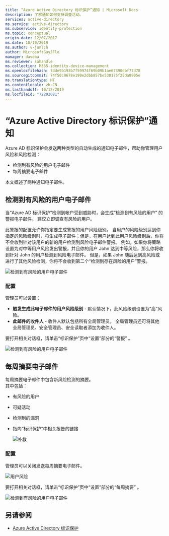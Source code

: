 ```yaml
---
title: “Azure Active Directory 标识保护”通知 | Microsoft Docs
description: 了解通知如何支持调查活动。
services: active-directory
ms.service: active-directory
ms.subservice: identity-protection
ms.topic: conceptual
origin.date: 12/07/2017
ms.date: 10/10/2019
ms.author: v-junlch
author: MicrosoftGuyJFlo
manager: daveba
ms.reviewer: sahandle
ms.collection: M365-identity-device-management
ms.openlocfilehash: 7dde9b193b7f59974f69b09b1ae67390dbf77d78
ms.sourcegitcommit: 74f50c9678e190e2dbb857be530175f25da8905e
ms.translationtype: HT
ms.contentlocale: zh-CN
ms.lasthandoff: 10/12/2019
ms.locfileid: "72292081"
---
```

# <a name="azure-active-directory-identity-protection-notifications"></a>“Azure Active Directory 标识保护”通知

Azure AD 标识保护会发送两种类型的自动生成的通知电子邮件，帮助你管理用户风险和风险检测：

- 检测到有风险的用户电子邮件
- 每周摘要电子邮件

本文概述了两种通知电子邮件。

## <a name="users-at-risk-detected-email"></a>检测到有风险的用户电子邮件

当“Azure AD 标识保护”检测到帐户受到威胁时，会生成“检测到有风险的用户”  的警报电子邮件。 建议立即调查有风险的用户。

此警报的配置允许你指定要生成警报的用户风险级别。 当用户的风险级别达到你指定的风险级别时，将生成电子邮件；但是，在用户达到此用户风险级别后，你将不会收到针对该用户的新的用户检测到风险电子邮件警报。 例如，如果你将策略设置为对中等用户风险发出警报，并且你的用户 John 达到中等风险，那么你将收到针对 John 的用户检测到风险电子邮件。 但是，如果 John 随后达到高风险或进行了其他风险检测，你将不会收到第二个“检测到存在风险的用户”警报。

![检测到有风险的用户电子邮件](./media/notifications/01.png)

### <a name="configuration"></a>配置

管理员可以设置：

- **触发生成此电子邮件的用户风险级别** - 默认情况下，此风险级别设置为“高”风险。
- **此邮件的收件人** - 收件人默认包括所有全局管理员。 全局管理员还可将其他全局管理员、安全管理员、安全读取者添加为收件人。  

要打开相关对话框，请单击“标识保护”页中“设置”部分的“警报”    。

![检测到有风险的用户电子邮件](./media/notifications/05.png)

## <a name="weekly-digest-email"></a>每周摘要电子邮件

每周摘要电子邮件中包含新风险检测的摘要。  
其中包括：

- 有风险的用户
- 可疑活动
- 检测到的漏洞
- 指向“标识保护”中相关报告的链接

    ![补救](./media/notifications/400.png "补救")

### <a name="configuration"></a>配置

管理员可以关闭发送每周摘要电子邮件。

![用户风险](./media/notifications/62.png "用户风险")

要打开相关对话框，请单击“标识保护”页中“设置”部分的“每周摘要”    。

![检测到有风险的用户电子邮件](./media/notifications/04.png)

## <a name="see-also"></a>另请参阅

- [Azure Active Directory 标识保护](/active-directory/identity-protection/overview)

<!-- Update_Description: wording update -->